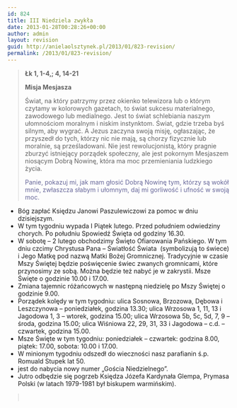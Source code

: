 ```yaml
---
id: 824
title: III Niedziela zwykła
date: 2013-01-28T00:28:26+00:00
author: admin
layout: revision
guid: http://anielaolsztynek.pl/2013/01/823-revision/
permalink: /2013/01/823-revision/
---
```

> **Łk 1, 1-4,; 4, 14-21**
> 
> **Misja Mesjasza**
> 
> Świat, na który patrzymy przez okienko telewizora lub o którym czytamy w kolorowych gazetach, to świat sukcesu materialnego, zawodowego lub medialnego. Jest to świat schlebiania naszym ułomnościom moralnym i niskim instynktom. Świat, gdzie trzeba byś silnym, aby wygrać. A Jezus zaczyna swoją misję, ogłaszając, że przyszedł do tych, którzy nic nie mają, są chorzy fizycznie lub moralnie, są prześladowani. Nie jest rewolucjonistą, który pragnie zburzyć istniejący porządek społeczny, ale jest pokornym Mesjaszem niosącym Dobrą Nowinę, która ma moc przemieniania ludzkiego życia.
> 
> <span style="color: #666699;">Panie, pokazuj mi, jak mam głosić Dobrą Nowinę tym, którzy są wokół mnie, zwłaszcza słabym i ułomnym, daj mi gorliwość i ufność w swoją moc.</span>

  * Bóg zapłać Księdzu Janowi Paszulewiczowi za pomoc w dniu dzisiejszym.
  * W tym tygodniu wypada I Piątek lutego. Przed południem odwiedziny chorych. Po południu Spowiedź Święta od godziny 16.30.
  * W sobotę &#8211; 2 lutego obchodzimy Święto Ofiarowania Pańskiego. W tym dniu czcimy Chrystusa Pana &#8211; Światłość Świata  (symbolizują to świece) i Jego Matkę pod nazwą Matki Bożej Gromnicznej. Tradycyjnie w czasie Mszy Świętej będzie poświęcenie świec zwanych gromnicami, które przynosimy ze sobą. Można będzie też nabyć je w zakrystii. Msze Święte o godzinie 10.00 i 17.00.
  * Zmiana tajemnic różańcowych w następną niedzielę po Mszy Świętej o godzinie 9.00.
  * Porządek kolędy w tym tygodniu: ulica Sosnowa, Brzozowa, Dębowa i Leszczynowa &#8211; poniedziałek, godzina 13.30; ulica Wrzosowa 1, 11, 13 i Jagodowa 1, 3 &#8211; wtorek, godzina 15.00; ulica Wrzosowa 5b, 5c, 5d, 7, 9 &#8211; środa, godzina 15.00; ulica Wiśniowa 22, 29, 31, 33 i Jagodowa &#8211; c.d. &#8211; czwartek, godzina 15.00.
  * Msze Święte w tym tygodniu: poniedziałek &#8211; czwartek: godzina 8.00, piątek: 17.00, sobota: 10.00 i 17.00.
  * W minionym tygodniu odszedł do wieczności nasz parafianin ś.p. Romuald Stupek lat 50.
  * jest do nabycia nowy numer &#8222;Gościa Niedzielnego&#8221;.
  * Jutro odbędzie się pogrzeb Księdza Józefa Kardynała Glempa, Prymasa Polski (w latach 1979-1981 był biskupem warmińskim).

> <span style="color: #666699;"><br /> </span>